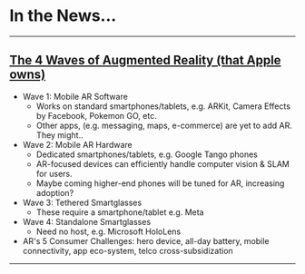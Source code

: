 # In the News...

----

## [The 4 Waves of Augmented Reality (that Apple owns)](https://techcrunch.com/2017/07/18/the-four-waves-of-augmented-reality-that-apple-owns/)
* Wave 1: Mobile AR Software
    * Works on standard smartphones/tablets, e.g. ARKit, Camera Effects by Facebook, Pokemon GO, etc.
    * Other apps, (e.g. messaging, maps, e-commerce) are yet to add AR. They might..
* Wave 2: Mobile AR Hardware
    * Dedicated smartphones/tablets, e.g. Google Tango phones
    * AR-focused devices can efficiently handle computer vision & SLAM for users.
    * Maybe coming higher-end phones will be tuned for AR, increasing adoption?
* Wave 3: Tethered Smartglasses
    * These require a smartphone/tablet e.g. Meta
* Wave 4: Standalone Smartglasses
    * Need no host, e.g. Microsoft HoloLens
* AR's 5 Consumer Challenges: hero device, all-day battery, mobile connectivity, app eco-system, telco cross-subsidization
----

